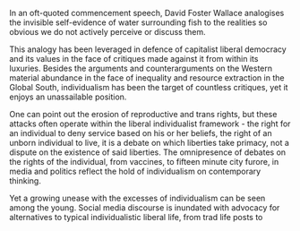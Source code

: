 In an oft-quoted commencement speech, David Foster Wallace analogises the invisible self-evidence of water surrounding fish to the realities so obvious we do not actively perceive or discuss them.

This analogy has been leveraged in defence of capitalist liberal democracy and its values in the face of critiques made against it from within its luxuries. Besides the arguments and counterarguments on the Western material abundance in the face of inequality and resource extraction in the Global South, individualism has been the target of countless critiques, yet it enjoys an unassailable position.

One can point out the erosion of reproductive and trans rights, but these attacks often operate within the liberal individualist framework - the right for an individual to deny service based on his or her beliefs, the right of an unborn individual to live, it is a debate on which liberties take primacy, not a dispute on the existence of said liberties. The omnipresence of debates on the rights of the individual, from vaccines, to fifteen minute city furore, in media and politics reflect the hold of individualism on contemporary thinking.

Yet a growing unease with the excesses of individualism can be seen among the young. Social media discourse is inundated with advocacy for alternatives to typical individualistic liberal life, from trad life posts to 